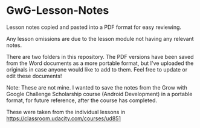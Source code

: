 # GwG-Lesson-Notes
Lesson notes copied and pasted into a PDF format for easy reviewing.

Any lesson omissions are due to the lesson module not having any relevant notes.

There are two folders in this repository. The PDF versions have been saved from the Word documents as a more portable format, but I've uploaded the originals in case anyone would like to add to them. Feel free to update or edit these documents!

Note: These are not mine. I wanted to save the notes from the Grow with Google Challenge Scholarship course (Android Development) in a portable format, for future reference, after the course has completed.

These were taken from the individual lessons in https://classroom.udacity.com/courses/ud851
